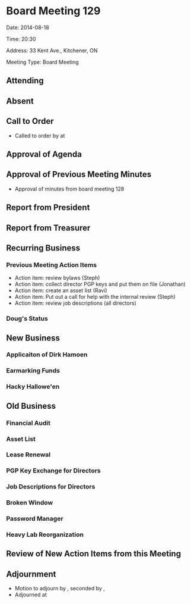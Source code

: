 # Board Meeting 129

Date: 2014-08-18

Time: 20:30

Address: 33 Kent Ave., Kitchener, ON

Meeting Type: Board Meeting

## Attending

## Absent

## Call to Order
* Called to order by  at 

## Approval of Agenda

## Approval of Previous Meeting Minutes
* Approval of minutes from board meeting 128

## Report from President

## Report from Treasurer

## Recurring Business

### Previous Meeting Action Items
* Action item: review bylaws (Steph)
* Action item: collect director PGP keys and put them on file (Jonathan)
* Action item: create an asset list (Ravi)
* Action item: Put out a call for help with the internal review (Steph)
* Action item: review job descriptions (all directors)

### Doug's Status

## New Business

### Applicaiton of Dirk Hamoen

### Earmarking Funds

### Hacky Hallowe'en

## Old Business

### Financial Audit

### Asset List

### Lease Renewal

### PGP Key Exchange for Directors

### Job Descriptions for Directors

### Broken Window

### Password Manager

### Heavy Lab Reorganization

## Review of New Action Items from this Meeting

## Adjournment
* Motion to adjourn by , seconded by , 
* Adjourned at 
